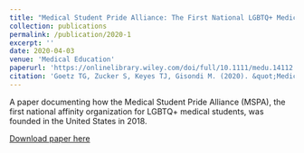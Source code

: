 ```yaml
---
title: "Medical Student Pride Alliance: The First National LGBTQ+ Medical Student Affinity Organization"
collection: publications
permalink: /publication/2020-1
excerpt: ''
date: 2020-04-03
venue: 'Medical Education'
paperurl: 'https://onlinelibrary.wiley.com/doi/full/10.1111/medu.14112'
citation: 'Goetz TG, Zucker S, Keyes TJ, Gisondi M. (2020). &quot;Medical Student Pride Alliance: The First National LGBTQ+ Medical Student Affinity Organization.&quot; <i>Medical Education</i>. PMID: 32242963.'
---
```


A paper documenting how the Medical Student Pride Alliance (MSPA), the first national affinity organization for LGBTQ+ medical students, was founded in the United States in 2018. 

[Download paper here](https://onlinelibrary.wiley.com/doi/full/10.1111/medu.14112)

